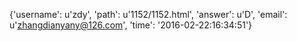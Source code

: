 {'username': u'zdy', 'path': u'1152/1152.html', 'answer': u'D', 'email': u'zhangdianyany@126.com', 'time': '2016-02-22:16:34:51'}